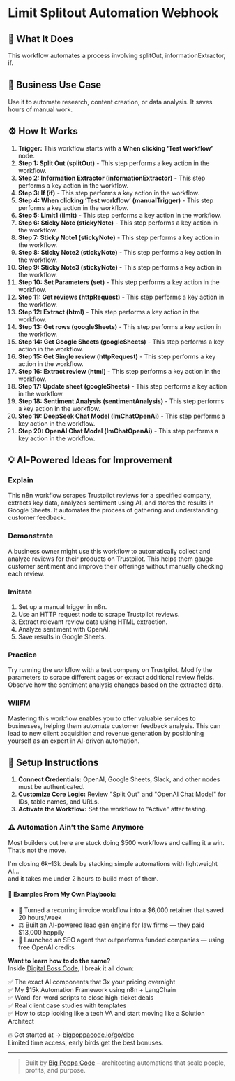 # Limit Splitout Automation Webhook

## 🚀 What It Does
This workflow automates a process involving splitOut, informationExtractor, if.

## 💼 Business Use Case
Use it to automate research, content creation, or data analysis. It saves hours of manual work.

## ⚙️ How It Works
1.  **Trigger:** This workflow starts with a **When clicking ‘Test workflow’** node.
2. **Step 1: Split Out (splitOut)** - This step performs a key action in the workflow.
3. **Step 2: Information Extractor (informationExtractor)** - This step performs a key action in the workflow.
4. **Step 3: If (if)** - This step performs a key action in the workflow.
5. **Step 4: When clicking ‘Test workflow’ (manualTrigger)** - This step performs a key action in the workflow.
6. **Step 5: Limit1 (limit)** - This step performs a key action in the workflow.
7. **Step 6: Sticky Note (stickyNote)** - This step performs a key action in the workflow.
8. **Step 7: Sticky Note1 (stickyNote)** - This step performs a key action in the workflow.
9. **Step 8: Sticky Note2 (stickyNote)** - This step performs a key action in the workflow.
10. **Step 9: Sticky Note3 (stickyNote)** - This step performs a key action in the workflow.
11. **Step 10: Set Parameters (set)** - This step performs a key action in the workflow.
12. **Step 11: Get reviews (httpRequest)** - This step performs a key action in the workflow.
13. **Step 12: Extract (html)** - This step performs a key action in the workflow.
14. **Step 13: Get rows (googleSheets)** - This step performs a key action in the workflow.
15. **Step 14: Get Google Sheets (googleSheets)** - This step performs a key action in the workflow.
16. **Step 15: Get Single review (httpRequest)** - This step performs a key action in the workflow.
17. **Step 16: Extract review (html)** - This step performs a key action in the workflow.
18. **Step 17: Update sheet (googleSheets)** - This step performs a key action in the workflow.
19. **Step 18: Sentiment Analysis (sentimentAnalysis)** - This step performs a key action in the workflow.
20. **Step 19: DeepSeek Chat Model (lmChatOpenAi)** - This step performs a key action in the workflow.
21. **Step 20: OpenAI Chat Model (lmChatOpenAi)** - This step performs a key action in the workflow.

## 💡 AI-Powered Ideas for Improvement
### Explain
This n8n workflow scrapes Trustpilot reviews for a specified company, extracts key data, analyzes sentiment using AI, and stores the results in Google Sheets. It automates the process of gathering and understanding customer feedback.

### Demonstrate
A business owner might use this workflow to automatically collect and analyze reviews for their products on Trustpilot. This helps them gauge customer sentiment and improve their offerings without manually checking each review.

### Imitate
1. Set up a manual trigger in n8n.
2. Use an HTTP request node to scrape Trustpilot reviews.
3. Extract relevant review data using HTML extraction.
4. Analyze sentiment with OpenAI.
5. Save results in Google Sheets.

### Practice
Try running the workflow with a test company on Trustpilot. Modify the parameters to scrape different pages or extract additional review fields. Observe how the sentiment analysis changes based on the extracted data.

### WIIFM
Mastering this workflow enables you to offer valuable services to businesses, helping them automate customer feedback analysis. This can lead to new client acquisition and revenue generation by positioning yourself as an expert in AI-driven automation.

## 🔧 Setup Instructions
1. **Connect Credentials:** OpenAI, Google Sheets, Slack, and other nodes must be authenticated.
2. **Customize Core Logic:** Review "Split Out" and "OpenAI Chat Model" for IDs, table names, and URLs.
3. **Activate the Workflow:** Set the workflow to "Active" after testing.

### ⚠️ Automation Ain’t the Same Anymore

Most builders out here are stuck doing $500 workflows and calling it a win.  
That’s not the move.  

I'm closing $6k–$13k deals by stacking simple automations with lightweight AI...  
and it takes me under 2 hours to build most of them.

#### 🧠 Examples From My Own Playbook:
- 🔁 Turned a recurring invoice workflow into a $6,000 retainer that saved 20 hours/week  
- ⚖️ Built an AI-powered lead gen engine for law firms — they paid $13,000 happily  
- 🚀 Launched an SEO agent that outperforms funded companies — using free OpenAI credits  

**Want to learn how to do the same?**  
Inside [Digital Boss Code](https://bigpoppacode.io/go/dbc), I break it all down:

✅ The exact AI components that 3x your pricing overnight  
✅ My $15k Automation Framework using n8n + LangChain  
✅ Word-for-word scripts to close high-ticket deals  
✅ Real client case studies with templates  
✅ How to stop looking like a tech VA and start moving like a Solution Architect  

🔥 Get started at → [bigpoppacode.io/go/dbc](https://bigpoppacode.io/go/dbc)  
Limited time access, early birds get the best bonuses.

---
> Built by [Big Poppa Code](https://bigpoppacode.io) – architecting automations that scale people, profits, and purpose.
